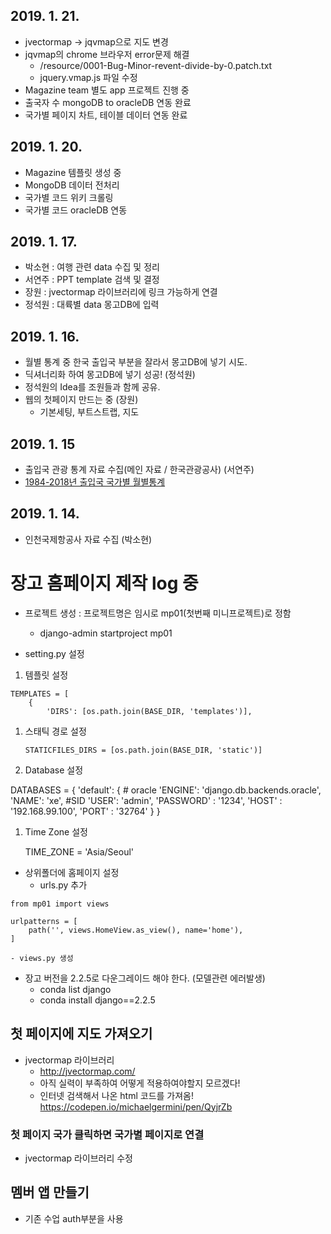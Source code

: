## 2019. 1. 21.
- jvectormap -> jqvmap으로 지도 변경
- jqvmap의 chrome 브라우저 error문제 해결
    - /resource/0001-Bug-Minor-revent-divide-by-0.patch.txt
    - jquery.vmap.js 파일 수정
- Magazine team 별도 app 프로젝트 진행 중
- 출국자 수 mongoDB to oracleDB 연동 완료
- 국가별 페이지 차트, 테이블 데이터 연동 완료

## 2019. 1. 20.
- Magazine 템플릿 생성 중
- MongoDB 데이터 전처리
- 국가별 코드 위키 크롤링
- 국가별 코드 oracleDB 연동

## 2019. 1. 17.
- 박소현 : 여행 관련 data 수집 및 정리
- 서연주 : PPT template 검색 및 결정
- 장원 : jvectormap 라이브러리에 링크 가능하게 연결
- 정석원 : 대륙별 data 몽고DB에 입력

## 2019. 1. 16.
- 월별 통계 중 한국 출입국 부분을 잘라서 몽고DB에 넣기 시도.
- 딕셔너리화 하여 몽고DB에 넣기 성공! (정석원)
- 정석원의 Idea를 조원들과 함께 공유.
- 웹의 첫페이지 만드는 중 (장원)
    - 기본세팅, 부트스트랩, 지도

## 2019. 1. 15
- 출입국 관광 통계 자료 수집(메인 자료 / 한국관광공사) (서연주)
- [1984-2018년 출입국 국가별 월별통계](https://kto.visitkorea.or.kr/kor/notice/data/statis/profit/board/view.kto?id=423699&isNotice=true&instanceId=294&rnum=0)

## 2019. 1. 14.
- 인천국제항공사 자료 수집 (박소현)


# 장고 홈페이지 제작 log 중
- 프로젝트 생성 : 프로젝트명은 임시로 mp01(첫번째 미니프로젝트)로 정함
    - django-admin startproject mp01

- setting.py 설정
1. 템플릿 설정
```
TEMPLATES = [
    {
        'DIRS': [os.path.join(BASE_DIR, 'templates')],
```
1. 스태틱 경로 설정

    `STATICFILES_DIRS = [os.path.join(BASE_DIR, 'static')]`

1. Database 설정

DATABASES = {
    'default': {
        # oracle
        'ENGINE': 'django.db.backends.oracle',
        'NAME': 'xe', #SID
        'USER': 'admin',
        'PASSWORD' : '1234',
        'HOST' : '192.168.99.100',
        'PORT' : '32764'
    }
}

1. Time Zone 설정

    TIME_ZONE = 'Asia/Seoul'

- 상위폴더에 홈페이지 설정
    - urls.py 추가
```
from mp01 import views

urlpatterns = [
    path('', views.HomeView.as_view(), name='home'),
]
```

    - views.py 생성


- 장고 버전을 2.2.5로 다운그레이드 해야 한다. (모델관련 에러발생)
    - conda list django
    - conda install django==2.2.5


## 첫 페이지에 지도 가져오기
- jvectormap 라이브러리
    - http://jvectormap.com/
    - 아직 실력이 부족하여 어떻게 적용하여야할지 모르겠다!
    - 인터넷 검색해서 나온 html 코드를 가져옴! https://codepen.io/michaelgermini/pen/QyjrZb

### 첫 페이지 국가 클릭하면 국가별 페이지로 연결
- jvectormap 라이브러리 수정


## 멤버 앱 만들기
- 기존 수업 auth부분을 사용